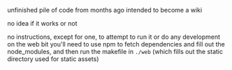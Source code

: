 unfinished pile of code from months ago intended to become a wiki

no idea if it works or not


no instructions, except for one, to attempt to run it or do any development on the web bit you'll need to use npm to fetch dependencies and fill out the node_modules, and then run the makefile in `./web` (which fills out the static directory used for static assets)